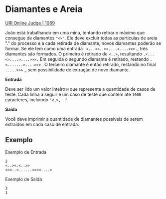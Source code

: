 # Diamantes e Areia

[URI Online Judge | 1069](https://www.urionlinejudge.com.br/judge/pt/problems/view/1069)

João está trabalhando em uma mina, tentando retirar o máximo que consegue de diamantes `"<>"`. Ele deve excluir todas as particulas de areia "." do processo e a cada retirada de diamante, novos diamantes poderão se formar. Se ele tem como uma entrada `.<...<<..>>....>....>>>.`, três diamantes são formados. O primeiro é retirado de `<..>`, resultando  `.<...<>....>....>>>.` Em seguida o segundo diamante é retirado, restando `.<.......>....>>>.` O terceiro diamante é então retirado, restando no final `.....>>>.`, sem possibilidade de extração de novo diamante.

**Entrada**

Deve ser lido um valor inteiro `N` que representa a quantidade de casos de teste. Cada linha a seguir é um caso de teste que contém até `1000` caracteres, incluindo `"<,>, ."`

**Saída**

Você deve imprimir a quantidade de diamantes possíveis de serem extraídos em cada caso de entrada.

## Exemplo

Exemplo de Entrada
```
2
<..><.<..>>
<<<..<......<<<<....>
```

Exemplo de Saída
```
3
1
```
